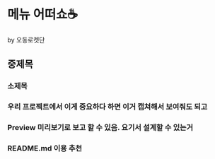 # 메뉴 어떠쇼☕️
by 오동로켓단
## 중제목
### 소제목
### 우리 프로젝트에서 이게 중요하다 하면 이거 캡쳐해서 보여줘도 되고
### Preview 미리보기로 보고 할 수 있음. 요기서 설계할 수 있는거
### README.md 이용 추천
